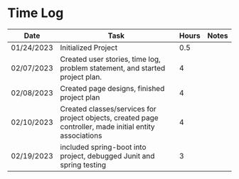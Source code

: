 # Time Log

| Date       | Task                                                                                                    | Hours | Notes |
|------------|---------------------------------------------------------------------------------------------------------|-------|-------|
| 01/24/2023 | Initialized Project                                                                                     | 0.5   |       |
| 02/07/2023 | Created user stories, time log, problem statement, and started project plan.                            | 4     |       |
| 02/08/2023 | Created page designs, finished project plan                                                             | 4     |       |
| 02/10/2023 | Created classes/services for project objects, created page controller, made initial entity associations | 4     |       |
| 02/19/2023 | included spring-boot into project, debugged Junit and spring testing                                    | 3     |       |